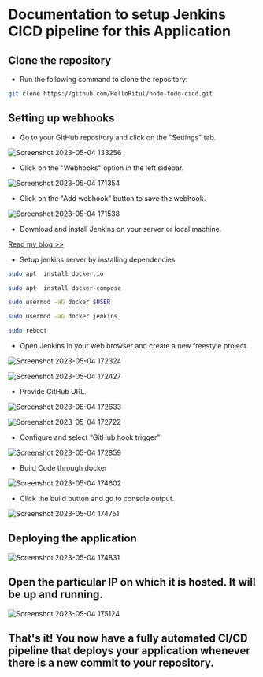 # Documentation to setup Jenkins CICD pipeline for this Application

## Clone the repository

- Run the following command to clone the repository:

```sh
git clone https://github.com/HelloRitul/node-todo-cicd.git
```
## Setting up webhooks

- Go to your GitHub repository and click on the "Settings" tab.


![Screenshot 2023-05-04 133256](https://user-images.githubusercontent.com/69754757/236193552-dd431a97-e736-4d84-b8fe-b1717bcd58ba.png)


- Click on the "Webhooks" option in the left sidebar.

![Screenshot 2023-05-04 171354](https://user-images.githubusercontent.com/69754757/236194424-a2703eec-955e-4c26-aa6c-6fa798796429.png)

- Click on the "Add webhook" button to save the webhook.

![Screenshot 2023-05-04 171538](https://user-images.githubusercontent.com/69754757/236194597-6fa8d2d0-87f8-41f0-8190-73c686e9021c.png)

- Download and install Jenkins on your server or local machine.

[Read my blog >>](https://ritul.hashnode.dev/day-22-getting-started-with-jenkins)

- Setup jenkins server by installing dependencies
```sh
sudo apt  install docker.io
```
```sh
sudo apt  install docker-compose
```
```sh
sudo usermod -aG docker $USER
```
```sh
sudo usermod -aG docker jenkins
```
```sh
sudo reboot
```

- Open Jenkins in your web browser and create a new freestyle project.

![Screenshot 2023-05-04 172324](https://user-images.githubusercontent.com/69754757/236196317-8f95aec6-574e-40f6-86f3-956842268ca3.png)

![Screenshot 2023-05-04 172427](https://user-images.githubusercontent.com/69754757/236196469-4bb6d97e-3024-42bf-a810-144df5f6b350.png)

- Provide GitHub URL.

![Screenshot 2023-05-04 172633](https://user-images.githubusercontent.com/69754757/236196895-3b47b412-6a09-4cd3-9762-1b08f19c8fb3.png)

![Screenshot 2023-05-04 172722](https://user-images.githubusercontent.com/69754757/236197058-2e4050fd-efc1-4d03-98e8-421cd26d7bb2.png)

- Configure and select “GitHub hook trigger”

![Screenshot 2023-05-04 172859](https://user-images.githubusercontent.com/69754757/236197414-0c74d541-18d0-4e88-bebc-8217808139d7.png)

- Build Code through docker

![Screenshot 2023-05-04 174602](https://user-images.githubusercontent.com/69754757/236201122-9863a3fa-1010-4478-8b0c-b0b1bb830348.png)

- Click the build button and go to console output.

![Screenshot 2023-05-04 174751](https://user-images.githubusercontent.com/69754757/236201495-5d411572-e9ee-4f9a-89f6-f79f6a9de2ca.png)

## Deploying the application

![Screenshot 2023-05-04 174831](https://user-images.githubusercontent.com/69754757/236201669-923fc662-730f-41d5-bf2c-1b4062c9b4c5.png)

## Open the particular IP on which it is hosted. It will be up and running.

![Screenshot 2023-05-04 175124](https://user-images.githubusercontent.com/69754757/236202417-5858ebd1-bc7f-487b-b7b6-c307cb9fc0f3.png)

## That's it! You now have a fully automated CI/CD pipeline that deploys your application whenever there is a new commit to your repository.
